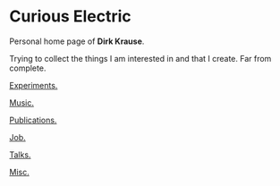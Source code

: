 
# Curious Electric

Personal home page of **Dirk Krause**.

Trying to collect the things I am interested in and that I create.
Far from complete.


[Experiments.](experiments.html)

[Music.](music.html)

[Publications.](pub.html)

[Job.](job.html)

[Talks.](talks.html)

[Misc.](misc.html)

<!--
The Uncategorizables.
-->